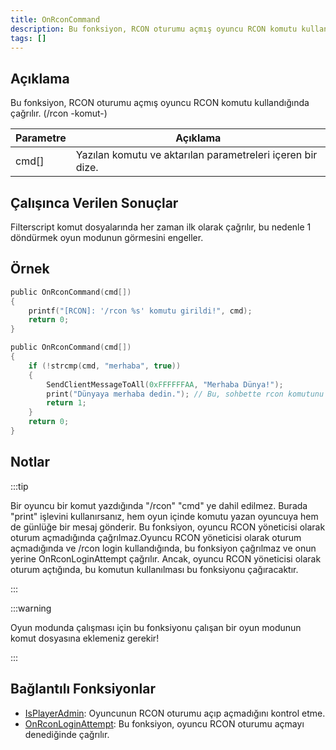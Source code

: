 ```yaml
---
title: OnRconCommand
description: Bu fonksiyon, RCON oturumu açmış oyuncu RCON komutu kullandığında çağrılır. (/rcon -komut-)
tags: []
---
```


## Açıklama

Bu fonksiyon, RCON oturumu açmış oyuncu RCON komutu kullandığında çağrılır. (/rcon -komut-)

| Parametre | Açıklama                                                                          |
| --------- | --------------------------------------------------------------------------------- |
| cmd[]     | Yazılan komutu ve aktarılan parametreleri içeren bir dize.|

## Çalışınca Verilen Sonuçlar

Filterscript komut dosyalarında her zaman ilk olarak çağrılır, bu nedenle 1 döndürmek oyun modunun görmesini engeller.

## Örnek

```c
public OnRconCommand(cmd[])
{
    printf("[RCON]: '/rcon %s' komutu girildi!", cmd);
    return 0;
}

public OnRconCommand(cmd[])
{
    if (!strcmp(cmd, "merhaba", true))
    {
        SendClientMessageToAll(0xFFFFFFAA, "Merhaba Dünya!");
        print("Dünyaya merhaba dedin."); // Bu, sohbette rcon komutunu yazan oyuncuya beyaz olarak görünecektir.
        return 1;
    }
    return 0;
}
```

## Notlar

:::tip


Bir oyuncu bir komut yazdığında "/rcon" "cmd" ye dahil edilmez. Burada "print" işlevini kullanırsanız, hem oyun içinde komutu yazan oyuncuya hem de günlüğe bir mesaj gönderir. Bu fonksiyon, oyuncu RCON yöneticisi olarak oturum açmadığında çağrılmaz.Oyuncu RCON yöneticisi olarak oturum açmadığında ve /rcon login kullandığında, bu fonksiyon çağrılmaz ve onun yerine OnRconLoginAttempt çağrılır. Ancak, oyuncu RCON yöneticisi olarak oturum açtığında, bu komutun kullanılması bu fonksiyonu çağıracaktır.

:::

:::warning

Oyun modunda çalışması için bu fonksiyonu çalışan bir oyun modunun komut dosyasına eklemeniz gerekir!

:::

## Bağlantılı Fonksiyonlar

- [IsPlayerAdmin](../functions/IsPlayerAdmin): Oyuncunun RCON oturumu açıp açmadığını kontrol etme.
- [OnRconLoginAttempt](OnRconLoginAttempt): Bu fonksiyon, oyuncu RCON oturumu açmayı denediğinde çağrılır.
